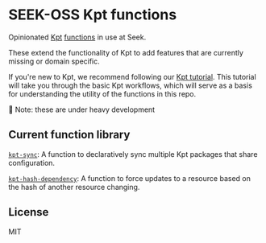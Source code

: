 # SEEK-OSS Kpt functions

Opinionated [Kpt](https://googlecontainertools.github.io/kpt/) [functions](https://googlecontainertools.github.io/kpt/guides/producer/functions/)
in use at Seek.

These extend the functionality of Kpt to add features that are currently missing or domain specific.

If you're new to Kpt, we recommend following our [Kpt tutorial](./examples/tutorial/README.md).
This tutorial will take you through the basic Kpt workflows, which will serve as a basis for understanding the utility
of the functions in this repo.

🚧 Note: these are under heavy development

## Current function library

[`kpt-sync`](./cmd/sync/README.md): A function to declaratively sync multiple Kpt packages that share configuration.

[`kpt-hash-dependency`](./cmd/hash-dependency/README.md): A function to force updates to a resource based on the hash of another resource changing.

## License

MIT
